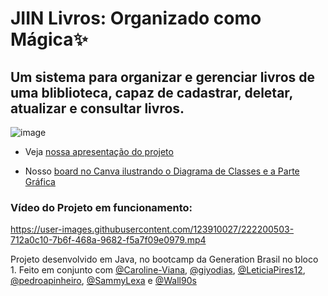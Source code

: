 # JIIN Livros: Organizado como Mágica✨
## Um sistema para organizar e gerenciar livros de uma bliblioteca, capaz de cadastrar, deletar, atualizar e consultar livros.

![image](https://raw.githubusercontent.com/Wall90s/projetoJava-JiinLivros/main/site/assets/img/banner.png)

- Veja [nossa apresentação do projeto](https://www.canva.com/design/DAFbls8SkTU/luaa2723zH7u1z7TnXX7DA/edit?utm_content=DAFbls8SkTU&utm_campaign=designshare&utm_medium=link2&utm_source=sharebutton)

- Nosso [board no Canva ilustrando o Diagrama de Classes e a Parte Gráfica](https://www.canva.com/design/DAFaqVOQtWA/zVb9InsfXeAG2oPNrZRaSQ/view?utm_content=DAFaqVOQtWA&utm_campaign=designshare&utm_medium=link2&utm_source=sharebutton)

### Vídeo do Projeto em funcionamento:

https://user-images.githubusercontent.com/123910027/222200503-712a0c10-7b6f-468a-9682-f5a7f09e0979.mp4

Projeto desenvolvido em Java, no bootcamp da Generation Brasil no bloco 1. Feito em conjunto com [@Caroline-Viana](https://github.com/Caroline-Viana), [@giyodias](https://github.com/giyodias), [@LeticiaPires12](https://github.com/LeticiaPires12), [@pedroapinheiro](https://github.com/pedroapinheiro), [@SammyLexa](https://github.com/SammyLexa) e [@Wall90s](https://github.com/Wall90s)
